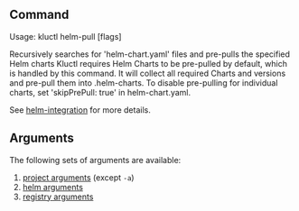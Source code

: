 <!-- This comment is uncommented when auto-synced to www-kluctl.io

---
title: "helm-pull"
linkTitle: "helm-pull"
weight: 10
description: >
    helm-pull command
---
-->

## Command
<!-- BEGIN SECTION "helm-pull" "Usage" false -->
Usage: kluctl helm-pull [flags]

Recursively searches for 'helm-chart.yaml' files and pre-pulls the specified Helm charts
Kluctl requires Helm Charts to be pre-pulled by default, which is handled by this command. It will collect
all required Charts and versions and pre-pull them into .helm-charts. To disable pre-pulling for individual charts,
set 'skipPrePull: true' in helm-chart.yaml.

<!-- END SECTION -->

See [helm-integration](../deployments/helm.md) for more details.

## Arguments
The following sets of arguments are available:
1. [project arguments](./common-arguments.md#project-arguments) (except `-a`)
1. [helm arguments](./common-arguments.md#helm-arguments)
1. [registry arguments](./common-arguments.md#registry-arguments)
